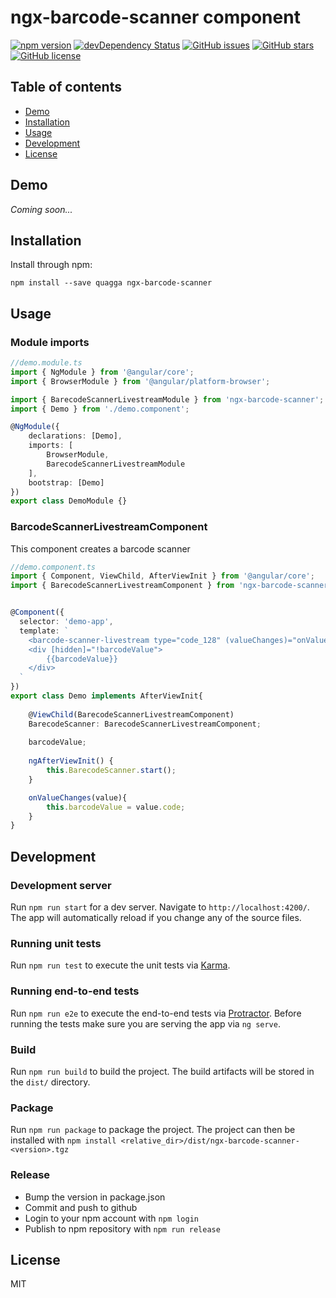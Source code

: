# ngx-barcode-scanner component

[![npm version](https://badge.fury.io/js/ngx-barcode-scanner.svg)](https://www.npmjs.com/ngx-barcode-scanner)
[![devDependency Status](https://david-dm.org/julienboulay/ngx-barcode-scanner/dev-status.svg)](https://david-dm.org/julienboulay/ngx-barcode-scanner#info=devDependencies)
[![GitHub issues](https://img.shields.io/github/issues/julienboulay/ngx-barcode-scanner.svg)](https://github.com/julienboulay/ngx-barcode-scanner/issues)
[![GitHub stars](https://img.shields.io/github/stars/julienboulay/ngx-barcode-scanner.svg)](https://github.com/julienboulay/ngx-barcode-scanner/stargazers)
[![GitHub license](https://img.shields.io/badge/license-MIT-blue.svg)](https://raw.githubusercontent.com/julienboulay/ngx-barcode-scanner/master/LICENSE)

## Table of contents

- [Demo](#demo)
- [Installation](#installation)
- [Usage](#usage)
- [Development](#development)
- [License](#license)

## Demo

*Coming soon...*

## Installation

Install through npm:
```
npm install --save quagga ngx-barcode-scanner
```

## Usage

### Module imports

```typescript
//demo.module.ts
import { NgModule } from '@angular/core';
import { BrowserModule } from '@angular/platform-browser';

import { BarecodeScannerLivestreamModule } from 'ngx-barcode-scanner';
import { Demo } from './demo.component';

@NgModule({
    declarations: [Demo],
    imports: [
        BrowserModule,
        BarecodeScannerLivestreamModule
    ],
    bootstrap: [Demo]
})
export class DemoModule {}
```

### BarcodeScannerLivestreamComponent

This component creates a barcode scanner 

```typescript
//demo.component.ts
import { Component, ViewChild, AfterViewInit } from '@angular/core';
import { BarecodeScannerLivestreamComponent } from 'ngx-barcode-scanner';


@Component({
  selector: 'demo-app',
  template: `
    <barcode-scanner-livestream type="code_128" (valueChanges)="onValueChanges($event)"></barcode-scanner-livestream>
    <div [hidden]="!barcodeValue">
        {{barcodeValue}}
    </div>
  `
})
export class Demo implements AfterViewInit{
    
    @ViewChild(BarecodeScannerLivestreamComponent)
    BarecodeScanner: BarecodeScannerLivestreamComponent;
    
    barcodeValue;
    
    ngAfterViewInit() {
        this.BarecodeScanner.start();
    }

    onValueChanges(value){
        this.barcodeValue = value.code;
    }
}
```

## Development

### Development server

Run `npm run start` for a dev server. Navigate to `http://localhost:4200/`. The app will automatically reload if you change any of the source files.

### Running unit tests

Run `npm run test` to execute the unit tests via [Karma](https://karma-runner.github.io).

### Running end-to-end tests

Run `npm run e2e` to execute the end-to-end tests via [Protractor](http://www.protractortest.org/).
Before running the tests make sure you are serving the app via `ng serve`.

### Build

Run `npm run build` to build the project. The build artifacts will be stored in the `dist/` directory.

### Package

Run `npm run package` to package the project.
The project can then be installed with `npm install <relative_dir>/dist/ngx-barcode-scanner-<version>.tgz`

### Release

* Bump the version in package.json
* Commit and push to github
* Login to your npm account with `npm login`
* Publish to npm repository with `npm run release`

## License

MIT